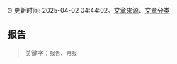 :alarm_clock: 更新时间: 2025-04-02 04:44:02。[文章来源](/README.md)、[文章分类](/TAGS.md)

## 报告


> 关键字：`报告`、`月报`




